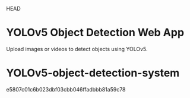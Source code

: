  HEAD
# YOLOv5 Object Detection Web App

Upload images or videos to detect objects using YOLOv5.

# YOLOv5-object-detection-system
 e5807c01c6b023dbf03cbb046ffadbbb81a59c78

